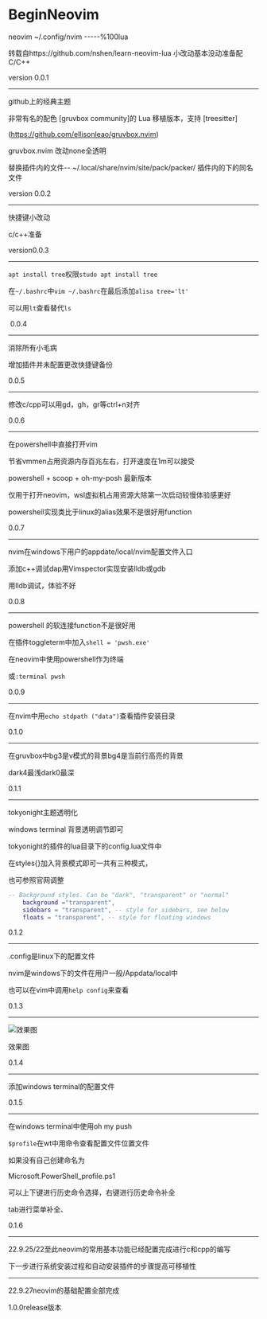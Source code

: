 # BeginNeovim
neovim ~/.config/nvim    -----%100lua

转载自https://github.com/nshen/learn-neovim-lua
小改动基本没动准备配C/C++

version 0.0.1

--------------------------------------------------------------------------



github上的经典主题

非常有名的配色 [gruvbox community]的 Lua 移植版本，支持 [treesitter]

(https://github.com/ellisonleao/gruvbox.nvim)

gruvbox.nvim 改动none全透明




替换插件内的文件-- ~/.local/share/nvim/site/pack/packer/
插件内的下的同名文件


version 0.0.2

------------------------------------------------------------------------------------------------



快捷键小改动


c/c++准备


version0.0.3

---------------------------------------------------------------------------------------------



``apt install tree``权限``studo apt install tree``

在``~/.bashrc``中`vim ~/.bashrc`在最后添加`alisa tree='lt'`

可以用`lt`查看替代`ls`

​                           0.0.4




-----------------------------------------------------------------------------------------------

消除所有小毛病

增加插件并未配置更改快捷键备份

0.0.5



-------------

修改c/cpp可以用gd，gh，gr等ctrl+n对齐



0.0.6

-------------------------------------------------
在powershell中直接打开vim

节省vmmen占用资源内存百兆左右，打开速度在1m可以接受

powershell + scoop + oh-my-posh 最新版本

仅用于打开neovim，wsl虚拟机占用资源大除第一次启动较慢体验感更好

powershell实现类比于linux的alias效果不是很好用function

0.0.7

-------------------------------------------
nvim在windows下用户的appdate/local/nvim配置文件入口

添加c++调试dap用Vimspector实现安装lldb或gdb

用lldb调试，体验不好

0.0.8

----------------------------------------
powershell 的软连接function不是很好用

在插件toggleterm中加入`shell = 'pwsh.exe'`

在neovim中使用powershell作为终端

或`:terminal pwsh`

0.0.9

-----

在nvim中用`echo stdpath ("data")`查看插件安装目录

0.1.0

---
在gruvbox中bg3是v模式的背景bg4是当前行高亮的背景

dark4最浅dark0最深

0.1.1

-----------

tokyonight主题透明化

windows terminal 背景透明调节即可

tokyonight的插件的lua目录下的config.lua文件中

在styles{}加入背景模式即可一共有三种模式，

也可参照官网调整

```lua
-- Background styles. Can be "dark", "transparent" or "normal"
    background ="transparent",
    sidebars = "transparent", -- style for sidebars, see below
    floats = "transparent", -- style for floating windows
```

0.1.2

-----------------

.config是linux下的配置文件

nvim是windows下的文件在用户一般/Appdata/local中

也可以在vim中调用`help config`来查看

0.1.3

------

![效果图](E:\github\neovimBeginCpp\效果图.png)

效果图

0.1.4

----------

添加windows terminal的配置文件

0.1.5

----------

在windows terminal中使用oh my push

`$profile`在wt中用命令查看配置文件位置文件

如果没有自己创建命名为

Microsoft.PowerShell_profile.ps1

可以上下键进行历史命令选择，右键进行历史命令补全

tab进行菜单补全、

0.1.6

---------------

22.9.25/22至此neovim的常用基本功能已经配置完成进行c和cpp的编写

下一步进行系统安装过程和自动安装插件的步骤提高可移植性



----------------------

22.9.27neovim的基础配置全部完成

1.0.0release版本
